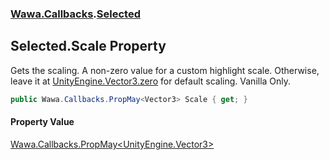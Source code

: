 ### [Wawa.Callbacks](Wawa.Callbacks.md 'Wawa.Callbacks').[Selected](Selected.md 'Wawa.Callbacks.Selected')

## Selected.Scale Property

Gets the scaling. A non-zero value for a custom highlight scale. Otherwise,  
leave it at [UnityEngine.Vector3.zero](https://docs.microsoft.com/en-us/dotnet/api/UnityEngine.Vector3.zero 'UnityEngine.Vector3.zero') for default scaling. Vanilla Only.

```csharp
public Wawa.Callbacks.PropMay<Vector3> Scale { get; }
```

#### Property Value
[Wawa.Callbacks.PropMay&lt;](PropMay{T}.md 'Wawa.Callbacks.PropMay<T>')[UnityEngine.Vector3](https://docs.microsoft.com/en-us/dotnet/api/UnityEngine.Vector3 'UnityEngine.Vector3')[&gt;](PropMay{T}.md 'Wawa.Callbacks.PropMay<T>')